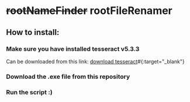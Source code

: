 # ~~rootNameFinder~~ rootFileRenamer

## How to install:

### Make sure you have installed tesseract v5.3.3
Can be downloaded from this link: [download tesseract](https://digi.bib.uni-mannheim.de/tesseract/tesseract-ocr-w64-setup-5.3.3.20231005.exe)#{:target="_blank"}


### Download the .exe file from this repository

### Run the script :)

